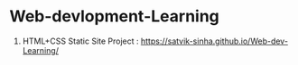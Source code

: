 # Web-devlopment-Learning
1) HTML+CSS Static Site Project : https://satvik-sinha.github.io/Web-dev-Learning/
